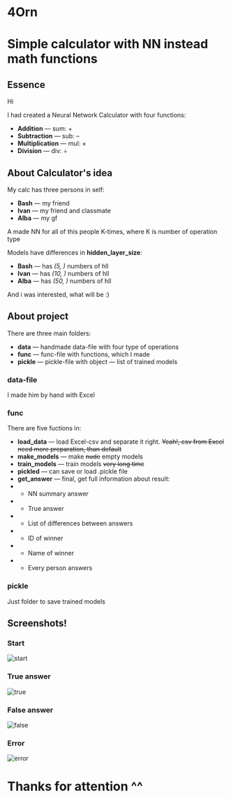 # 4Orn
# Simple calculator with NN instead math functions

## Essence

Hi 

I had created a Neural Network Calculator with four functions:

- **Addition** — sum: +
- **Subtraction** — sub: –
- **Multiplication** — mul: ×
- **Division** — div: ÷

## About Calculator's idea

My calc has three persons in self:

- **Bash** — my friend
- **Ivan** — my friend and classmate
- **Alba** — my gf

A made NN for all of this people K-times, where K is number of operation type

Models have differences in **hidden_layer_size**:

- **Bash** — has *(5, )* numbers of hll
- **Ivan** — has *(10, )* numbers of hll
- **Alba** — has *(50, )* numbers of hll

And i was interested, what will be :)

## About project

There are three main folders:

- **data** — handmade data-file with four type of operations
- **func** — func-file with functions, which I made 
- **pickle** — pickle-file with object — list of trained models

### data-file

I made him by hand with Excel

### func

There are five fuctions in:

- **load_data** — load Excel-csv and separate it right. ~~Yeah!, csv from Excel need more preparation, than default~~
- **make_models** — make ~~nude~~ empty models
- **train_models** — train models ~~very long time~~
- **pickled** — can save or load .pickle file
- **get_answer** — final, get full information about result:
- - NN summary answer
- - True answer
- - List of differences between answers
- - ID of winner
- - Name of winner
- - Every person answers

### pickle

Just  folder to save trained models

## Screenshots!

### Start 

![start](/img/start.png)

### True answer

![true](/img/true.png)

### False answer

![false](/img/false.png)

### Error

![error](/img/error.png)

# Thanks for attention ^^


